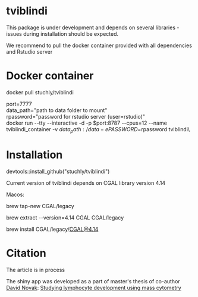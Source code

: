 # tviblindi
This package is under development and depends on several libraries - issues during installation should be expected.

We recommend to pull the docker container provided with all dependencies and Rstudio server

# Docker container

docker pull stuchly/tviblindi

port=7777\
data_path="path to data folder to mount"\
rpassword="password for rstudio server (user=rstudio)"\
docker run --tty --interactive  -d -p $port:8787 --cpus=12 --name tviblindi_container -v $data_path:/data -e PASSWORD=$rpassword tviblindi\

# Installation 
devtools::install_github("stuchly/tviblindi")

Current version of tviblindi depends on CGAL library version 4.14

Macos:

brew tap-new CGAL/legacy   

brew extract --version=4.14 CGAL CGAL/legacy

brew install CGAL/legacy/CGAL@4.14  

# Citation
The article is in process

The shiny app was developed as a part of master's thesis of co-author [David Novak](https://github.com/davnovak):  [Studying lymphocyte development using mass cytometry](https://dspace.cuni.cz/handle/20.500.11956/119793?locale-attribute=en)
